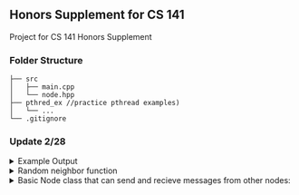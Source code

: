 ## Honors Supplement for CS 141
Project for CS 141 Honors Supplement

### Folder Structure

```
├── src
│   ├── main.cpp
│   └── node.hpp
├── pthred_ex //practice pthread examples)
│   └── ...
└── .gitignore
```

### Update 2/28

<details>
<summary> Example Output </summary>
<br>

```
Node 1 added
Node 2 added
Node 3 added
Adding Random Neighbors
Edge from Node 1 to Node 2 added
Edge from Node 2 to Node 3 added
Node 1 is waiting
Node 3 is waiting
Node 1 is activated, setting accumulated to 1
Node 1 is running
Node 1 is sending a message to Node2
Accumulated value for Node 1 is 1
Weight for Node 1 to Node 2 is 4
Message is 4
Node 2 is activated, setting accumulated to 4
Node 2 is running
Node 2 is sending a message to Node3
Accumulated value for Node 2 is 4
Weight for Node 2 to Node 3 is 3
Message is 12
Node 3 is activated, setting accumulated to 12
Node 3 is running
Total Value is 12
```
</details>

<details>
<summary> Random neighbor function </summary>
<br>

- This funciton still needs adjustments to avoid reflexive edges and repeat edges

```cpp
void random_neighbors(vector<Node *> nodes, int number_neighbors) {
  cout << "Adding Random Neighbors\n";
  int size = nodes.size();
  int i = 0;
  while (i < number_neighbors) {
    int from = rand() % size;
    int to = rand() % size;
    if (from == to) {
      continue;
    }

    nodes[from]->add_neighbor(nodes[to], rand() % 5 + 1);
    cout << "Edge from Node " << from + 1 << " to Node " << to + 1
         << " added\n";
    i++;
  }
}
```
</details>
<details>
<summary>Basic Node class that can send and recieve messages from other nodes:</summary>
<br>

```
class Node{
    Node(int _id);
    ~Node();

    void add_neighbor(Node *neighbor, double weight);
    void* run();
    void start_thread();
    void join_thread();
    void activate();
    void deactivate();
    static void* thread_helper(void* instance);
}
```
</details>


